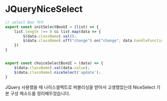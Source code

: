 # JQueryNiceSelect


```js
// select Box 처리
export const initSelectBoxUI = (list) => {
    list.length !== 0 && list.map(data => {
        $(data.className).val();
        $(data.className).off("change").on("change", data.handleFunction);
    })
}


export const choiceSelectBoxUI = (data) => {
    $(data.className).val(data.value);
    $(data.className).niceSelect('update');
}

```


JQuery 사용했을 때 나이스셀렉트로 퍼블리싱을 받아서 고생했었는데 NiceSelect 기본 구성 메소드를 정리해두었습니다.
